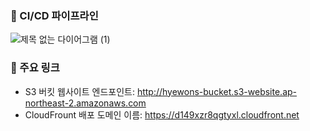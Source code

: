### 🔽 CI/CD 파이프라인
![제목 없는 다이어그램 (1)](https://github.com/user-attachments/assets/5f07e1ce-ee80-4a27-81c7-10e1353fcef6)

### 🔽 주요 링크
- S3 버킷 웹사이트 엔드포인트: http://hyewons-bucket.s3-website.ap-northeast-2.amazonaws.com
- CloudFrount 배포 도메인 이름: https://d149xzr8qgtyxl.cloudfront.net
